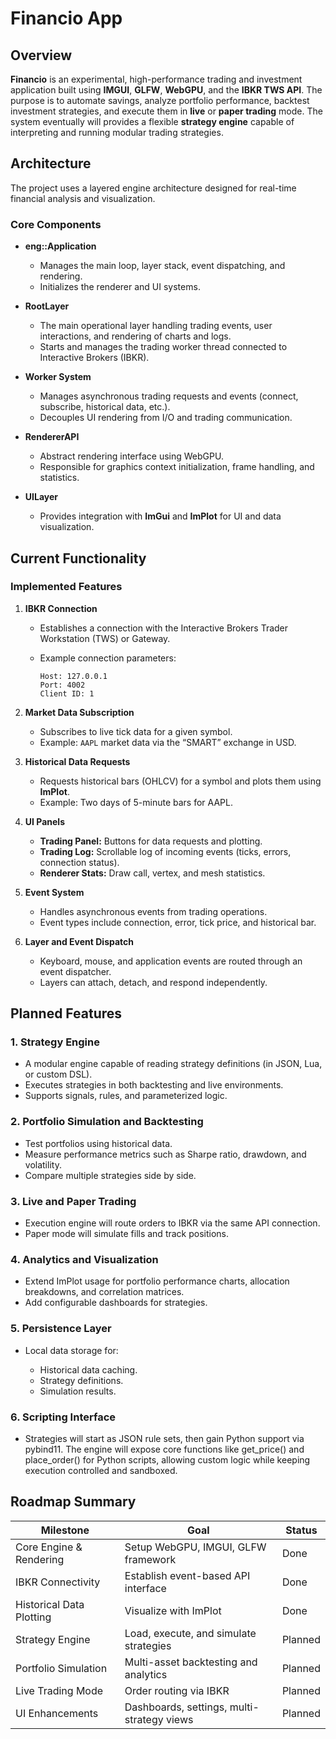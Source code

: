 # Financio App

## Overview

**Financio** is an experimental, high-performance trading and investment application built using **IMGUI**, **GLFW**, **WebGPU**, and the **IBKR TWS API**.
The purpose is to automate savings, analyze portfolio performance, backtest investment strategies, and execute them in **live** or **paper trading** mode.
The system eventually will provides a flexible **strategy engine** capable of interpreting and running modular trading strategies.


## Architecture

The project uses a layered engine architecture designed for real-time financial analysis and visualization.

### Core Components

* **eng::Application**

  * Manages the main loop, layer stack, event dispatching, and rendering.
  * Initializes the renderer and UI systems.

* **RootLayer**

  * The main operational layer handling trading events, user interactions, and rendering of charts and logs.
  * Starts and manages the trading worker thread connected to Interactive Brokers (IBKR).

* **Worker System**

  * Manages asynchronous trading requests and events (connect, subscribe, historical data, etc.).
  * Decouples UI rendering from I/O and trading communication.

* **RendererAPI**

  * Abstract rendering interface using WebGPU.
  * Responsible for graphics context initialization, frame handling, and statistics.

* **UILayer**

  * Provides integration with **ImGui** and **ImPlot** for UI and data visualization.


## Current Functionality

### Implemented Features

1. **IBKR Connection**

   * Establishes a connection with the Interactive Brokers Trader Workstation (TWS) or Gateway.
   * Example connection parameters:

     ```
     Host: 127.0.0.1
     Port: 4002
     Client ID: 1
     ```

2. **Market Data Subscription**

   * Subscribes to live tick data for a given symbol.
   * Example: `AAPL` market data via the “SMART” exchange in USD.

3. **Historical Data Requests**

   * Requests historical bars (OHLCV) for a symbol and plots them using **ImPlot**.
   * Example: Two days of 5-minute bars for AAPL.

4. **UI Panels**

   * **Trading Panel:** Buttons for data requests and plotting.
   * **Trading Log:** Scrollable log of incoming events (ticks, errors, connection status).
   * **Renderer Stats:** Draw call, vertex, and mesh statistics.

5. **Event System**

   * Handles asynchronous events from trading operations.
   * Event types include connection, error, tick price, and historical bar.

6. **Layer and Event Dispatch**

   * Keyboard, mouse, and application events are routed through an event dispatcher.
   * Layers can attach, detach, and respond independently.


## Planned Features

### 1. Strategy Engine

* A modular engine capable of reading strategy definitions (in JSON, Lua, or custom DSL).
* Executes strategies in both backtesting and live environments.
* Supports signals, rules, and parameterized logic.

### 2. Portfolio Simulation and Backtesting

* Test portfolios using historical data.
* Measure performance metrics such as Sharpe ratio, drawdown, and volatility.
* Compare multiple strategies side by side.

### 3. Live and Paper Trading

* Execution engine will route orders to IBKR via the same API connection.
* Paper mode will simulate fills and track positions.

### 4. Analytics and Visualization

* Extend ImPlot usage for portfolio performance charts, allocation breakdowns, and correlation matrices.
* Add configurable dashboards for strategies.

### 5. Persistence Layer

* Local data storage for:

  * Historical data caching.
  * Strategy definitions.
  * Simulation results.

### 6. Scripting Interface

* Strategies will start as JSON rule sets, then gain Python support via pybind11.
The engine will expose core functions like get_price() and place_order() for Python scripts, allowing custom logic while keeping execution controlled and sandboxed.

## Roadmap Summary

| Milestone                | Goal                                       | Status  |
| ------------------------ | ------------------------------------------ | ------- |
| Core Engine & Rendering  | Setup WebGPU, IMGUI, GLFW framework        | Done    |
| IBKR Connectivity        | Establish event-based API interface        | Done    |
| Historical Data Plotting | Visualize with ImPlot                      | Done    |
| Strategy Engine          | Load, execute, and simulate strategies     | Planned |
| Portfolio Simulation     | Multi-asset backtesting and analytics      | Planned |
| Live Trading Mode        | Order routing via IBKR                     | Planned |
| UI Enhancements          | Dashboards, settings, multi-strategy views | Planned |


